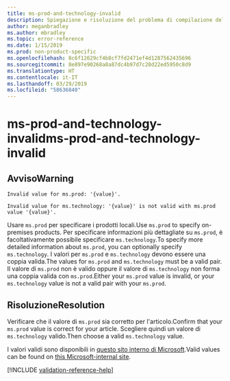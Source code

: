 ```yaml
---
title: ms-prod-and-technology-invalid
description: Spiegazione e risoluzione del problema di compilazione della documentazione ms-prod-and-technology-invalid
author: meganbradley
ms.author: mbradley
ms.topic: error-reference
ms.date: 1/15/2019
ms.prod: non-product-specific
ms.openlocfilehash: 8c6f12629cf4b8cf7fd2471ef4d1287562435696
ms.sourcegitcommit: 8e897e90268a8a87dc4b97d7c28d22ed5950c8d9
ms.translationtype: HT
ms.contentlocale: it-IT
ms.lasthandoff: 03/29/2019
ms.locfileid: "58636840"
---
```

# <a name="ms-prod-and-technology-invalid"></a><span data-ttu-id="60dd2-103">ms-prod-and-technology-invalid</span><span class="sxs-lookup"><span data-stu-id="60dd2-103">ms-prod-and-technology-invalid</span></span>

## <a name="warning"></a><span data-ttu-id="60dd2-104">Avviso</span><span class="sxs-lookup"><span data-stu-id="60dd2-104">Warning</span></span>

`Invalid value for ms.prod: '{value}'.`

`Invalid value for ms.technology: '{value}' is not valid with ms.prod value '{value}'.`

<span data-ttu-id="60dd2-105">Usare `ms.prod` per specificare i prodotti locali.</span><span class="sxs-lookup"><span data-stu-id="60dd2-105">Use `ms.prod` to specify on-premises products.</span></span> <span data-ttu-id="60dd2-106">Per specificare informazioni più dettagliate su `ms.prod`, è facoltativamente possibile specificare `ms.technology`.</span><span class="sxs-lookup"><span data-stu-id="60dd2-106">To specify more detailed information about `ms.prod`, you can optionally specify `ms.technology`.</span></span> <span data-ttu-id="60dd2-107">I valori per `ms.prod` e `ms.technology` devono essere una coppia valida.</span><span class="sxs-lookup"><span data-stu-id="60dd2-107">The values for `ms.prod` and `ms.technology` must be a valid pair.</span></span> <span data-ttu-id="60dd2-108">Il valore di `ms.prod` non è valido oppure il valore di `ms.technology` non forma una coppia valida con `ms.prod`.</span><span class="sxs-lookup"><span data-stu-id="60dd2-108">Either your `ms.prod` value is invalid, or your `ms.technology` value is not a valid pair with your `ms.prod`.</span></span>

## <a name="resolution"></a><span data-ttu-id="60dd2-109">Risoluzione</span><span class="sxs-lookup"><span data-stu-id="60dd2-109">Resolution</span></span>

<span data-ttu-id="60dd2-110">Verificare che il valore di `ms.prod` sia corretto per l'articolo.</span><span class="sxs-lookup"><span data-stu-id="60dd2-110">Confirm that your `ms.prod` value is correct for your article.</span></span> <span data-ttu-id="60dd2-111">Scegliere quindi un valore di `ms.technology` valido.</span><span class="sxs-lookup"><span data-stu-id="60dd2-111">Then choose a valid `ms.technology` value.</span></span>

<span data-ttu-id="60dd2-112">I valori validi sono disponibili in [questo sito interno di Microsoft](https://docsmetadatatool.azurewebsites.net/allowlists).</span><span class="sxs-lookup"><span data-stu-id="60dd2-112">Valid values can be found on [this Microsoft-internal site](https://docsmetadatatool.azurewebsites.net/allowlists).</span></span>

<!--make sure to add this file to your includes folder and verify the path-->
[!INCLUDE [validation-reference-help](includes/validation-reference-help.md)]
